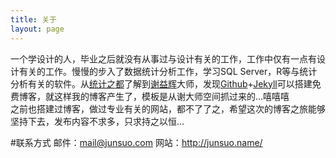 ```yaml
---
title: 关于
layout: page
---
```


一个学设计的人，毕业之后就没有从事过与设计有关的工作，工作中仅有一点有设计有关的工作。慢慢的步入了数据统计分析工作，学习SQL Server，R等与统计分析有关的软件。从[统计之都][]了解到[谢益辉][]大师，发现[Github][]+[Jekyll][]可以搭建免费博客，就这样我的博客产生了，模板是从谢大师空间抓过来的...嘻嘻嘻  
之前也搭建过博客，做过专业有关的网站，都不了了之，希望这次的博客之旅能够坚持下去，发布内容不求多，只求持之以恒...  

#联系方式
邮件：<mail@junsuo.com> 网站：<http://junsuo.name/>  


[统计之都]: http://cos.name/
[谢益辉]: http://yihui.name/
[Github]: https://github.com/
[Jekyll]: http://jekyllrb.com/
